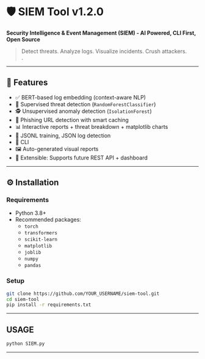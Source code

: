# 🛡️ SIEM Tool v1.2.0

**Security Intelligence & Event Management (SIEM) - AI Powered, CLI First, Open Source**

> Detect threats. Analyze logs. Visualize incidents. Crush attackers.  
.

---

## 🚀 Features

- ✅ BERT-based log embedding (context-aware NLP)
- 🎯 Supervised threat detection (`RandomForestClassifier`)
- 🕵️ Unsupervised anomaly detection (`IsolationForest`)
- 🔗 Phishing URL detection with smart caching
- 📊 Interactive reports + threat breakdown + matplotlib charts
- 📁 JSONL training, JSON log detection
- 🧠 CLI
- 🖼️ Auto-generated visual reports
- 🧪 Extensible: Supports future REST API + dashboard

---

## ⚙️ Installation

### Requirements

- Python 3.8+
- Recommended packages:
  - `torch`
  - `transformers`
  - `scikit-learn`
  - `matplotlib`
  - `joblib`
  - `numpy`
  - `pandas`

### Setup

```bash
git clone https://github.com/YOUR_USERNAME/siem-tool.git
cd siem-tool
pip install -r requirements.txt
```
---

## USAGE

```bash
python SIEM.py
```
---

